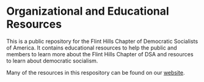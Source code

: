 # Organizational and Educational Resources

This is a public repository for the Flint Hills Chapter of Democratic Socialists of America. It contains educational resources to help the public and members to learn more about the Flint Hills Chapter of DSA and resources to learn about democratic socialism. 

Many of the resources in this respository can be found on our [website](https://www.fhdsa.org).
